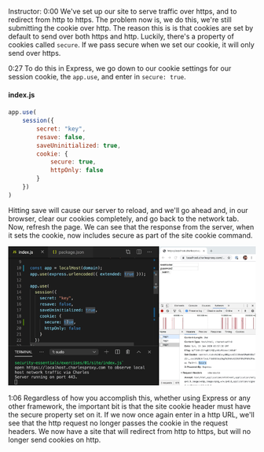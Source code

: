 Instructor: 0:00 We've set up our site to serve traffic over https, and to redirect from http to https. The problem now is, we do this, we're still submitting the cookie over http. The reason this is is that cookies are set by default to send over both https and http. Luckily, there's a property of cookies called `secure`. If we pass secure when we set our cookie, it will only send over https.

0:27 To do this in Express, we go down to our cookie settings for our session cookie, the `app.use`, and enter in `secure: true`. 

#### index.js
```js
app.use(
    session({
        secret: "key",
        resave: false,
        saveUninitialized: true,
        cookie: {
            secure: true, 
            httpOnly: false
        }
    })
)
```

Hitting save will cause our server to reload, and we'll go ahead and, in our browser, clear our cookies completely, and go back to the network tab. Now, refresh the page. We can see that the response from the server, when it sets the cookie, now includes secure as part of the site cookie command.

![secure](../images/egghead-set-the-secure-cookie-flag-to-ensure-cookies-are-only-sent-over-secure-connections-secure.png)

1:06 Regardless of how you accomplish this, whether using Express or any other framework, the important bit is that the site cookie header must have the secure property set on it. If we now once again enter in a http URL, we'll see that the http request no longer passes the cookie in the request headers. We now have a site that will redirect from http to https, but will no longer send cookies on http.